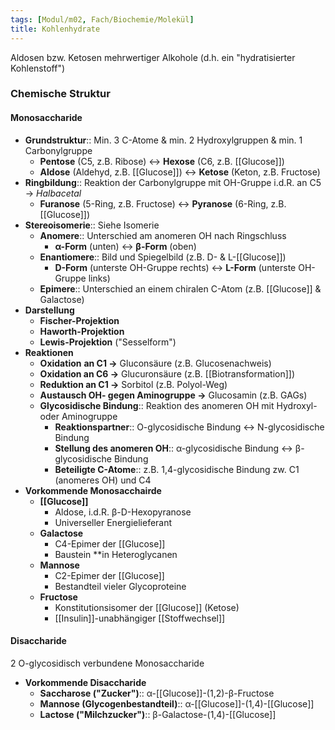 ```yaml
---
tags: [Modul/m02, Fach/Biochemie/Molekül]
title: Kohlenhydrate
---
```


Aldosen bzw. Ketosen mehrwertiger Alkohole (d.h. ein "hydratisierter Kohlenstoff")

### Chemische Struktur

#### Monosaccharide

- **Grundstruktur**:: Min. 3 C-Atome & min. 2 Hydroxylgruppen & min. 1 Carbonylgruppe
    - **Pentose** (C5, z.B. Ribose) ↔ **Hexose** (C6, z.B. [[Glucose]])
    - **Aldose** (Aldehyd, z.B. [[Glucose]]) ↔ **Ketose** (Keton, z.B. Fructose)
- **Ringbildung**:: Reaktion der Carbonylgruppe mit OH-Gruppe i.d.R. an C5 → *Halbacetal*
    - **Furanose** (5-Ring, z.B. Fructose) ↔ **Pyranose** (6-Ring, z.B. [[Glucose]])
- **Stereoisomerie**:: Siehe Isomerie
    - **Anomere**:: Unterschied am anomeren OH nach Ringschluss
        - **α-Form** (unten) ↔ **β-Form** (oben)
    - **Enantiomere**:: Bild und Spiegelbild (z.B. D- & L-[[Glucose]])
        - **D-Form** (unterste OH-Gruppe rechts) ↔ **L-Form** (unterste OH-Gruppe links)
    - **Epimere**:: Unterschied an einem chiralen C-Atom (z.B. [[Glucose]] & Galactose)
- **Darstellung**
    - **Fischer-Projektion**
    - **Haworth-Projektion**
    - **Lewis-Projektion** ("Sesselform")
- **Reaktionen**
    - **Oxidation** **an C1 →** Gluconsäure (z.B. Glucosenachweis)
    - **Oxidation an C6 →** Glucuronsäure (z.B. [[Biotransformation]])
    - **Reduktion an C1 →** Sorbitol (z.B. Polyol-Weg)
    - **Austausch OH- gegen Aminogruppe →** Glucosamin (z.B. GAGs)
    - **Glycosidische Bindung**:: Reaktion des anomeren OH mit Hydroxyl- oder Aminogruppe
        - **Reaktionspartner**:: O-glycosidische Bindung ↔ N-glycosidische Bindung
        - **Stellung des anomeren OH**:: α-glycosidische Bindung ↔ β-glycosidische Bindung
        - **Beteiligte C-Atome**:: z.B. 1,4-glycosidische Bindung zw. C1 (anomeres OH) und C4
- **Vorkommende Monosacchairde**
    - **[[Glucose]]**
        - Aldose, i.d.R. β-D-Hexopyranose
        - Universeller Energielieferant
    - **Galactose**
        - C4-Epimer der [[Glucose]]
        - Baustein **in Heteroglycanen
    - **Mannose**
        - C2-Epimer der [[Glucose]]
        - Bestandteil vieler Glycoproteine
    - **Fructose**
        - Konstitutionsisomer der [[Glucose]] (Ketose)
        - [[Insulin]]-unabhängiger [[Stoffwechsel]]

#### Disaccharide

2 O-glycosidisch verbundene Monosaccharide

- **Vorkommende Disaccharide**
    - **Saccharose ("Zucker")**:: α-[[Glucose]]-(1,2)-β-Fructose
    - **Mannose (Glycogenbestandteil)**:: α-[[Glucose]]-(1,4)-[[Glucose]]
    - **Lactose ("Milchzucker")**:: β-Galactose-(1,4)-[[Glucose]]
